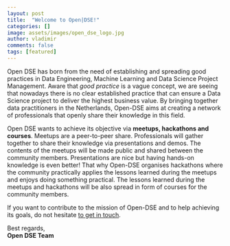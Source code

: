 ```yaml
---
layout: post
title:  "Welcome to Open|DSE!"
categories: []
image: assets/images/open_dse_logo.jpg
author: vladimir
comments: false
tags: [featured]
---
```


Open DSE has born from the need of establishing and spreading good practices in Data Engineering, Machine Learning and Data Science Project Management. Aware that *good practice* is a vague concept, we are seeing that nowadays there is no clear established practice that can ensure a Data Science project to deliver the highest business value. By bringing together data practitioners in the Netherlands, Open-DSE aims at creating a network of professionals that openly share their knowledge in this field.

Open DSE wants to achieve its objective via **meetups, hackathons and courses**. Meetups are a peer-to-peer share. Professionals will gather together to share their knowledge via presentations and demos. The contents of the meetups will be made public and shared between the community members. Presentations are nice but having hands-on knowledge is even better! That why Open-DSE organises hackathons where the community practically applies the lessons learned during the meetups and enjoys doing something practical. The lessons learned during the meetups and hackathons will be also spread in form of courses for the community members.

If you want to contribute to the mission of Open-DSE and to help achieving its goals, do not hesitate [to get in touch]({{site.baseurl}}/contact.html).

Best regards,  
**Open DSE Team**
